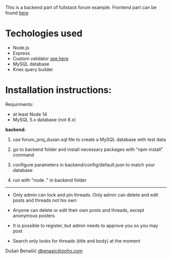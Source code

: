This is a backend part of fullstack forum example. Frontend part can be found [here](https://github.com/pencil-user/forum_prototype_frontend)

# Techologies used

* Node.js
* Express
* Custom validator [see here](https://github.com/pencil-user/Vvalidator)
* MySQL database
* Knex query builder

# Installation instructions:

Requirments:

* at least Node 14 
* MySQL 5.x database (not 8.x)

**backend:**

1. use forum_proj_dusan.sql file to create a MySQL database with test data 

2. go to backend folder and install necessary packages with "npm install" command

3. configure parameters in backend/config/default.json to match your database

4. run with "node ." in backend folder

------------------------

- Only admin can lock and pin threads. Only admin can delete and edit posts and threads not his own

- Anyone can delete or edit their own posts and threads, except anonymous posters

- It is possible to register, but admin needs to approve you so you may post

- Search only looks for threads (title and body) at the moment

Dušan Benašić dbenasic@zoho.com